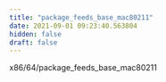 ```yaml
---
title: "package_feeds_base_mac80211"
date: 2021-09-01 09:23:40.563804
hidden: false
draft: false
---
```


x86/64/package_feeds_base_mac80211

